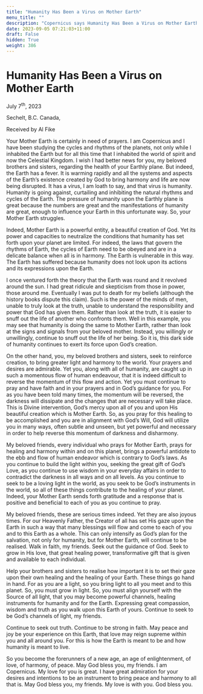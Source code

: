 ```yaml
---
title: "Humanity Has Been a Virus on Mother Earth"
menu_title: ""
description: "Copernicus says Humanity Has Been a Virus on Mother Earth"
date: 2023-09-05 07:21:03+11:00
draft: False
hidden: True
weight: 386
---
```

# Humanity Has Been a Virus on Mother Earth 

July 7<sup>th</sup>, 2023

Sechelt, B.C. Canada,

Received by Al Fike  



Your Mother Earth is certainly in need of prayers. I am Copernicus and I have been studying the cycles and rhythms of the planets, not only while I inhabited the Earth but for all this time that I inhabited the world of spirit and now the Celestial Kingdom. I wish I had better news for you, my beloved brothers and sisters, regarding the health of your Earthly plane. But indeed, the Earth has a fever. It is warming rapidly and all the systems and aspects of the Earth’s existence created by God to bring harmony and life are now being disrupted. It has a virus, I am loath to say, and that virus is humanity. Humanity is going against, curtailing and inhibiting the natural rhythms and cycles of the Earth. The pressure of humanity upon the Earthly plane is great because the numbers are great and the manifestations of humanity are great, enough to influence your Earth in this unfortunate way. So, your Mother Earth struggles.

Indeed, Mother Earth is a powerful entity, a beautiful creation of God. Yet its power and capacities to neutralize the conditions that humanity has set forth upon your planet are limited. For indeed, the laws that govern the rhythms of Earth, the cycles of Earth need to be obeyed and are in a delicate balance when all is in harmony. The Earth is vulnerable in this way. The Earth has suffered because humanity does not look upon its actions and its expressions upon the Earth. 

I once ventured forth the theory that the Earth was round and it revolved around the sun. I had great ridicule and skepticism from those in power, those around me. Eventually I was put to death for my beliefs (although the history books dispute this claim). Such is the power of the minds of men, unable to truly look at the truth, unable to understand the responsibility and power that God has given them. Rather than look at the truth, it is easier to snuff out the life of another who confronts them. Well in this example, you may see that humanity is doing the same to Mother Earth, rather than look at the signs and signals from your beloved mother. Instead, you willingly or unwillingly, continue to snuff out the life of her being. So it is, this dark side of humanity continues to exert its force upon God’s creation. 

On the other hand, you, my beloved brothers and sisters, seek to reinforce creation, to bring greater light and harmony to the world. Your prayers and desires are admirable. Yet you, along with all of humanity, are caught up in such a momentous flow of human endeavour, that it is indeed difficult to reverse the momentum of this flow and action. Yet you must continue to pray and have faith and in your prayers and in God’s guidance for you. For as you have been told many times, the momentum will be reversed, the darkness will dissipate and the changes that are necessary will take place. This is Divine intervention, God’s mercy upon all of you and upon His beautiful creation which is Mother Earth. So, as you pray for this healing to be accomplished and you are in alignment with God’s Will, God will utilize you in many ways, often subtle and unseen, but yet powerful and necessary in order to help reverse this momentum of darkness and disharmony.

My beloved friends, every individual who prays for Mother Earth, prays for healing and harmony within and on this planet, brings a powerful antidote to the ebb and flow of human endeavor which is contrary to God’s laws. As you continue to build the light within you, seeking the great gift of God’s Love, as you continue to use wisdom in your everyday affairs in order to contradict the darkness in all ways and on all levels. As you continue to seek to be a loving light in the world, as you seek to be God’s instruments in the world, so all of these things contribute to the healing of your planet. Indeed, your Mother Earth sends forth gratitude and a response that is positive and beneficial to each of you as you continue to pray.

My beloved friends, these are serious times indeed. Yet they are also joyous times. For our Heavenly Father, the Creator of all has set His gaze upon the Earth in such a way that many blessings will flow and come to each of you and to this Earth as a whole. This can only intensify as God’s plan for the salvation, not only for humanity, but for Mother Earth, will continue to be realised. Walk in faith, my friends. Seek out the guidance of God. Seek to grow in His love, that great healing power, transformative gift that is given and available to each individual. 

Help your brothers and sisters to realise how important it is to set their gaze upon their own healing and the healing of your Earth. These things go hand in hand. For as you are a light, so you bring light to all you meet and to this planet. So, you must grow in light. So, you must align yourself with the Source of all light, that you may become powerful channels, healing instruments for humanity and for the Earth. Expressing great compassion, wisdom and truth as you walk upon this Earth of yours. Continue to seek to be God’s channels of light, my friends. 

Continue to seek out truth. Continue to be strong in faith. May peace and joy be your experience on this Earth, that love may reign supreme within you and all around you. For this is how the Earth is meant to be and how humanity is meant to live. 

So you become the forerunners of a new age, an age of enlightenment, of love, of harmony, of peace. May God bless you, my friends. I am Copernicus. My love for you is great. I have great admiration for your desires and intentions to be an instrument to bring peace and harmony to all that is. May God bless you, my friends. My love is with you. God bless you.